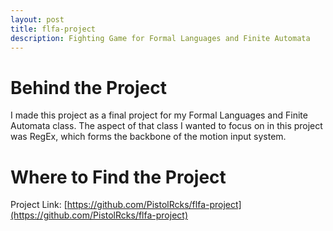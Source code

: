 ```yaml
---
layout: post
title: flfa-project
description: Fighting Game for Formal Languages and Finite Automata
---
```


# Behind the Project
I made this project as a final project for my Formal Languages and Finite Automata class. The aspect of that class I wanted to focus on in this project was RegEx, which forms the backbone of the motion input system.

# Where to Find the Project
Project Link: [https://github.com/PistolRcks/flfa-project](https://github.com/PistolRcks/flfa-project)
